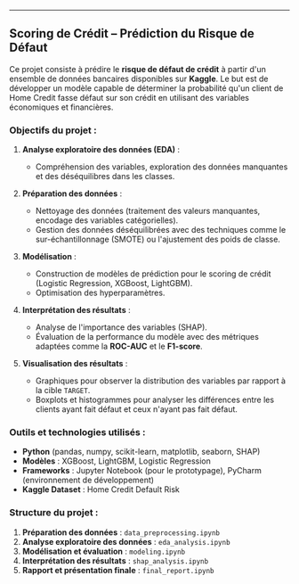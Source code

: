 
---

## Scoring de Crédit – Prédiction du Risque de Défaut

Ce projet consiste à prédire le **risque de défaut de crédit** à partir d'un
ensemble de données bancaires disponibles sur **Kaggle**. 
Le but est de développer un modèle capable de déterminer la probabilité qu'un 
client de Home Credit fasse défaut sur son crédit en utilisant des variables économiques et financières.

### Objectifs du projet :
1. **Analyse exploratoire des données (EDA)** :
   - Compréhension des variables, exploration des données manquantes et des déséquilibres dans les classes.
   
2. **Préparation des données** :
   - Nettoyage des données (traitement des valeurs manquantes, encodage des variables catégorielles).
   - Gestion des données déséquilibrées avec des techniques comme le sur-échantillonnage (SMOTE) ou l'ajustement des poids de classe.

3. **Modélisation** :
   - Construction de modèles de prédiction pour le scoring de crédit (Logistic Regression, XGBoost, LightGBM).
   - Optimisation des hyperparamètres.

4. **Interprétation des résultats** :
   - Analyse de l'importance des variables (SHAP).
   - Évaluation de la performance du modèle avec des métriques adaptées comme la **ROC-AUC** et le **F1-score**.

5. **Visualisation des résultats** :
   - Graphiques pour observer la distribution des variables par rapport à la cible `TARGET`.
   - Boxplots et histogrammes pour analyser les différences entre les clients ayant fait défaut et ceux n'ayant pas fait défaut.

### Outils et technologies utilisés :
- **Python** (pandas, numpy, scikit-learn, matplotlib, seaborn, SHAP)
- **Modèles** : XGBoost, LightGBM, Logistic Regression
- **Frameworks** : Jupyter Notebook (pour le prototypage), PyCharm (environnement de développement)
- **Kaggle Dataset** : Home Credit Default Risk

### Structure du projet :
1. **Préparation des données** : `data_preprocessing.ipynb`
2. **Analyse exploratoire des données** : `eda_analysis.ipynb`
3. **Modélisation et évaluation** : `modeling.ipynb`
4. **Interprétation des résultats** : `shap_analysis.ipynb`
5. **Rapport et présentation finale** : `final_report.ipynb`




